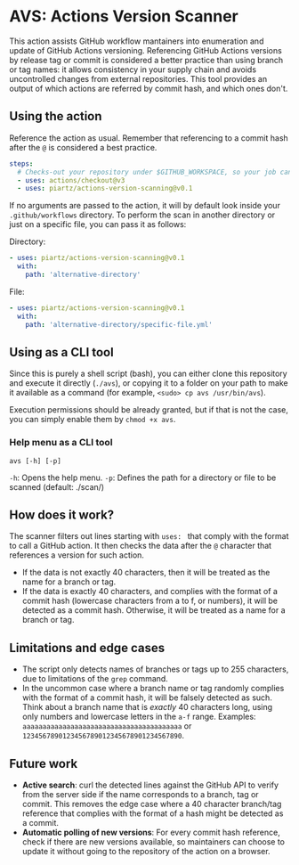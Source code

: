 # AVS: Actions Version Scanner

This action assists GitHub workflow mantainers into enumeration and update of GitHub Actions versioning. Referencing GitHub Actions versions by release tag or commit is considered a better practice than using branch or tag names: it allows consistency in your supply chain and avoids uncontrolled changes from external repositories. This tool provides an output of which actions are referred by commit hash, and which ones don't. 

## Using the action

Reference the action as usual. Remember that referencing to a commit hash after the `@` is considered a best practice. 

```yaml
steps:
  # Checks-out your repository under $GITHUB_WORKSPACE, so your job can access it
  - uses: actions/checkout@v3
  - uses: piartz/actions-version-scanning@v0.1
```

If no arguments are passed to the action, it will by default look inside your `.github/workflows` directory. To perform the scan in another directory or just on a specific file, you can pass it as follows:

Directory:
```yaml
- uses: piartz/actions-version-scanning@v0.1
  with:
    path: 'alternative-directory'
```

File:
```yaml
- uses: piartz/actions-version-scanning@v0.1
  with:
    path: 'alternative-directory/specific-file.yml'
```

## Using as a CLI tool

Since this is purely a shell script (bash), you can either clone this repository and execute it directly (`./avs`), or copying it to a folder on your path to make it available as a command (for example, `<sudo> cp avs /usr/bin/avs`). 

Execution permissions should be already granted, but if that is not the case, you can simply enable them by `chmod +x avs`. 

### Help menu as a CLI tool

`avs [-h] [-p]`

`-h`: Opens the help menu.
`-p`: Defines the path for a directory or file to be scanned (default: ./scan/)


## How does it work?

The scanner filters out lines starting with `uses: ` that comply with the format to call a GitHub action. It then checks the data after the `@` character that references a version for such action. 

- If the data is not exactly 40 characters, then it will be treated as the name for a branch or tag. 
- If the data is exactly 40 characters, and complies with the format of a commit hash (lowercase characters from a to f, or numbers), it will be detected as a commit hash. Otherwise, it will be treated as a name for a branch or tag. 

## Limitations and edge cases

- The script only detects names of branches or tags up to 255 characters, due to limitations of the `grep` command. 
- In the uncommon case where a branch name or tag randomly complies with the format of a commit hash, it will be falsely detected as such. Think about a branch name that is *exactly* 40 characters long, using only numbers and lowercase letters in the `a-f` range. Examples:
`aaaaaaaaaaaaaaaaaaaaaaaaaaaaaaaaaaaaaaaa` or `1234567890123456789012345678901234567890`.

## Future work

- **Active search**: curl the detected lines against the GitHub API to verify from the server side if the name corresponds to a branch, tag or commit. This removes the edge case where a 40 character branch/tag reference that complies with the format of a hash might be detected as a commit. 
- **Automatic polling of new versions**: For every commit hash reference, check if there are new versions available, so maintainers can choose to update it without going to the repository of the action on a browser. 
